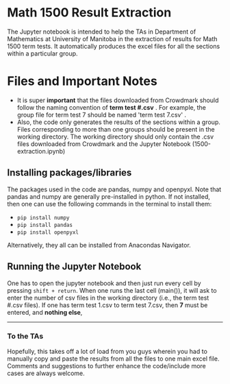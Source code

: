 # Math 1500 Result Extraction

The Jupyter notebook is intended to help the TAs in Department of Mathematics at University of Manitoba in the extraction of results for Math 1500 term tests. It automatically produces the excel files for all the sections within a particular group. 


# Files and Important Notes
- It is super **important** that the files downloaded from Crowdmark should follow the naming convention of 
**term test #.csv** . For example, the group file for term test 7 should be named 'term test 7.csv' .
- Also, the code only generates the results of the sections within a group. Files corresponding to more than one groups should be present in the working directory. The working directory should only contain the .csv files downloaded from Crowdmark and the Jupyter Notebook (1500-extraction.ipynb)




##  Installing packages/libraries
The packages used in the code are pandas, numpy and openpyxl. Note that pandas and numpy are generally pre-installed in python. If not installed, then one can use the following commands in the terminal to install them:

- <code>pip install numpy</code>
- <code>pip install pandas</code>
- <code>pip install openpyxl</code>

Alternatively, they all can be installed from Anacondas Navigator.


## Running the Jupyter Notebook
One has to open the jupyter notebook and then just run every cell by pressing <code>shift + return</code>.  When one runs the last cell (main()), it will ask to enter the number of csv files in the working directory (i.e., the term test #.csv files). If one has term test 1.csv to term test 7.csv, then **7** must be entered, and **nothing else**,

--------------------------------------------------------
### To the TAs 
Hopefully, this takes off a lot of load from you guys wherein you had to manually copy and paste the results from all the files to one main excel file. Comments and suggestions to further enhance the code/include more cases are always welcome.